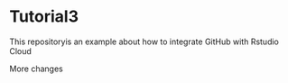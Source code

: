 # Tutorial3

This repositoryis an example about how to integrate GitHub with Rstudio Cloud

More changes